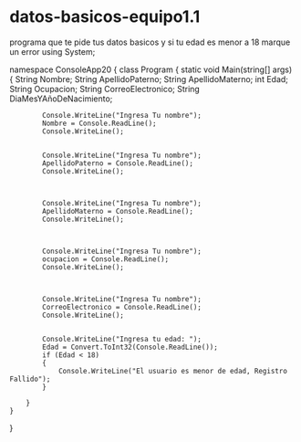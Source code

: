 # datos-basicos-equipo1.1
programa que te pide tus datos basicos y si tu edad es menor a 18 marque un error 
using System;

namespace ConsoleApp20
{
    class Program
    {
        static void Main(string[] args)
        {
            String Nombre;
            String ApellidoPaterno;
            String ApellidoMaterno;
            int Edad;
            String Ocupacion;
            String CorreoElectronico;
            String DiaMesYAñoDeNacimiento;

            Console.WriteLine("Ingresa Tu nombre");
            Nombre = Console.ReadLine();
            Console.WriteLine();
            
            
            Console.WriteLine("Ingresa Tu nombre");
            ApellidoPaterno = Console.ReadLine();
            Console.WriteLine();
            
            
            
            Console.WriteLine("Ingresa Tu nombre");
            ApellidoMaterno = Console.ReadLine();
            Console.WriteLine();
            
            
            
            Console.WriteLine("Ingresa Tu nombre");
            ocupacion = Console.ReadLine();
            Console.WriteLine();
            
            
            
            Console.WriteLine("Ingresa Tu nombre");
            CorreoElectronico = Console.ReadLine();
            Console.WriteLine();


            Console.WriteLine("Ingresa tu edad: ");
            Edad = Convert.ToInt32(Console.ReadLine());
            if (Edad < 18)
            {
                Console.WriteLine("El usuario es menor de edad, Registro Fallido");
            }
            
        }
    }
}

